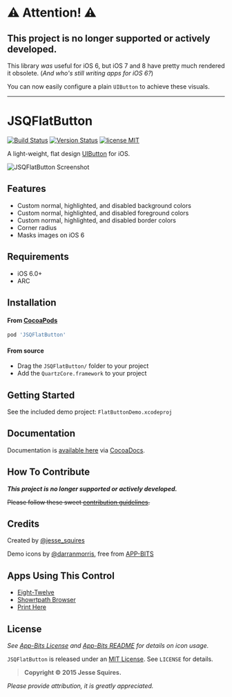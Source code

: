 # :warning: Attention! :warning:

## This project is no longer supported or actively developed.

This library *was* useful for iOS 6, but iOS 7 and 8 have pretty much rendered it obsolete. 
(*And who's still writing apps for iOS 6?*)

You can now easily configure a plain `UIButton` to achieve these visuals.

---------------------------------

# JSQFlatButton 
[![Build Status](https://secure.travis-ci.org/jessesquires/JSQFlatButton.svg)](http://travis-ci.org/jessesquires/JSQFlatButton) [![Version Status](http://img.shields.io/cocoapods/v/JSQFlatButton.png)][docsLink] [![license MIT](http://img.shields.io/badge/license-MIT-orange.png)][mitLink]

A light-weight, flat design [UIButton](https://developer.apple.com/library/ios/documentation/uikit/reference/UIButton_Class/UIButton/UIButton.html) for iOS.

![JSQFlatButton Screenshot][imgLink]

## Features

* Custom normal, highlighted, and disabled background colors
* Custom normal, highlighted, and disabled foreground colors
* Custom normal, highlighted, and disabled border colors
* Corner radius
* Masks images on iOS 6

## Requirements

* iOS 6.0+ 
* ARC

## Installation

#### From [CocoaPods](http://www.cocoapods.org)

````ruby
pod 'JSQFlatButton'
````

#### From source

* Drag the `JSQFlatButton/` folder to your project
* Add the `QuartzCore.framework` to your project

## Getting Started

See the included demo project: `FlatButtonDemo.xcodeproj`

## Documentation

Documentation is [available here][docsLink] via [CocoaDocs](http://cocoadocs.org).

## How To Contribute

_**This project is no longer supported or actively developed.**_

~~Please follow these sweet [contribution guidelines](https://github.com/jessesquires/HowToContribute).~~

## Credits

Created by [@jesse_squires](https://twitter.com/jesse_squires)

Demo icons by [@darranmorris](https://twitter.com/darranmorris), free from [APP-BITS](http://app-bits.com)

## Apps Using This Control

* [Eight-Twelve](https://itunes.apple.com/us/app/eight-twelve/id648715570)
* [Showrtpath Browser](https://itunes.apple.com/us/app/showrtpath-browser/id773200599)
* [Print Here](https://itunes.apple.com/us/app/print-here/id836417891)

## License

*See [App-Bits License](https://raw.github.com/jessesquires/JSQFlatButton/master/appbits_license.txt) and [App-Bits README](https://raw.github.com/jessesquires/JSQFlatButton/master/appbits_readme.pdf) for details on icon usage.*

`JSQFlatButton` is released under an [MIT License][mitLink]. See `LICENSE` for details.

>**Copyright &copy; 2015 Jesse Squires.**

*Please provide attribution, it is greatly appreciated.*

[docsLink]:http://cocoadocs.org/docsets/JSQFlatButton
[mitLink]:http://opensource.org/licenses/MIT
[imgLink]:https://raw.github.com/jessesquires/JSQFlatButton/master/Screenshots/screenshot.png
